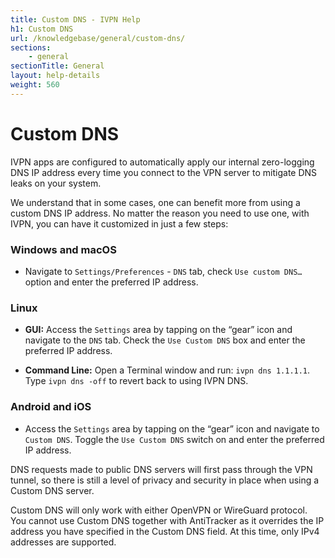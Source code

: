 ```yaml
---
title: Custom DNS - IVPN Help
h1: Custom DNS
url: /knowledgebase/general/custom-dns/
sections:
    - general
sectionTitle: General
layout: help-details
weight: 560
---
```

# Custom DNS

IVPN apps are configured to automatically apply our internal zero-logging DNS IP address every time you connect to the VPN server to mitigate DNS leaks on your system.

We understand that in some cases, one can benefit more from using a custom DNS IP address. No matter the reason you need to use one, with IVPN, you can have it customized in just a few steps:

### Windows and macOS
- Navigate to `Settings/Preferences` - `DNS` tab, check `Use custom DNS…` option and enter the preferred IP address.

### Linux
- **GUI:** Access the `Settings` area by tapping on the “gear” icon and navigate to the `DNS` tab.  Check the `Use Custom DNS` box and enter the preferred IP address.

- **Command Line:** Open a Terminal window and run: `ivpn dns 1.1.1.1`.
  Type `ivpn dns -off` to revert back to using IVPN DNS.


### Android and iOS
- Access the `Settings` area by tapping on the “gear” icon and navigate to `Custom DNS`. Toggle the `Use Custom DNS` switch on and enter the preferred IP address.

DNS requests made to public DNS servers will first pass through the VPN tunnel, so there is still a level of privacy and security in place when using a Custom DNS server.

<div markdown="1" class="notice notice--warning">
Custom DNS will only work with either OpenVPN or WireGuard protocol. You cannot use Custom DNS together with AntiTracker as it overrides the IP address you have specified in the Custom DNS field.  At this time, only IPv4 addresses are supported.
</div>
